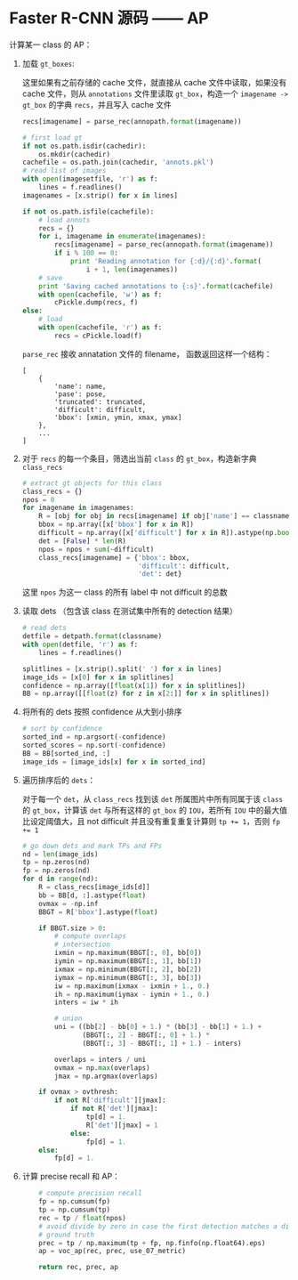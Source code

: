 # Faster R-CNN 源码 —— AP

计算某一 class 的 AP：

1. 加载 `gt_boxes`:

    这里如果有之前存储的 cache 文件，就直接从 cache 文件中读取，如果没有 cache 文件，则从 `annotations` 文件里读取 `gt_box`，构造一个 `imagename -> gt_box` 的字典 `recs`，并且写入 cache 文件

    ```python
    recs[imagename] = parse_rec(annopath.format(imagename))
    ```

    ```python
    # first load gt
    if not os.path.isdir(cachedir):
        os.mkdir(cachedir)
    cachefile = os.path.join(cachedir, 'annots.pkl')
    # read list of images
    with open(imagesetfile, 'r') as f:
        lines = f.readlines()
    imagenames = [x.strip() for x in lines]

    if not os.path.isfile(cachefile):
        # load annots
        recs = {}
        for i, imagename in enumerate(imagenames):
            recs[imagename] = parse_rec(annopath.format(imagename))
            if i % 100 == 0:
                print 'Reading annotation for {:d}/{:d}'.format(
                    i + 1, len(imagenames))
        # save
        print 'Saving cached annotations to {:s}'.format(cachefile)
        with open(cachefile, 'w') as f:
            cPickle.dump(recs, f)
    else:
        # load
        with open(cachefile, 'r') as f:
            recs = cPickle.load(f)
    ```

    `parse_rec` 接收 annatation 文件的 filename， 函数返回这样一个结构：

    ```
    [
        {
            'name': name,
            'pase': pose,
            'truncated': truncated,
            'difficult': difficult,
            'bbox': [xmin, ymin, xmax, ymax]
        },
        ...
    ]
    ```

2. 对于 `recs` 的每一个条目，筛选出当前 `class` 的 `gt_box`，构造新字典 `class_recs`

    ```python
    # extract gt objects for this class
    class_recs = {}
    npos = 0
    for imagename in imagenames:
        R = [obj for obj in recs[imagename] if obj['name'] == classname]
        bbox = np.array([x['bbox'] for x in R])
        difficult = np.array([x['difficult'] for x in R]).astype(np.bool)
        det = [False] * len(R)
        npos = npos + sum(~difficult)
        class_recs[imagename] = {'bbox': bbox,
                                 'difficult': difficult,
                                 'det': det}
    ```

    这里 `npos` 为这一 class 的所有 label 中 not difficult 的总数

3. 读取 dets （包含该 class 在测试集中所有的 detection 结果）

    ```python
    # read dets
    detfile = detpath.format(classname)
    with open(detfile, 'r') as f:
        lines = f.readlines()

    splitlines = [x.strip().split(' ') for x in lines]
    image_ids = [x[0] for x in splitlines]
    confidence = np.array([float(x[1]) for x in splitlines])
    BB = np.array([[float(z) for z in x[2:]] for x in splitlines])
    ```

4. 将所有的 dets 按照 confidence 从大到小排序

    ```python
    # sort by confidence
    sorted_ind = np.argsort(-confidence)
    sorted_scores = np.sort(-confidence)
    BB = BB[sorted_ind, :]
    image_ids = [image_ids[x] for x in sorted_ind]
    ```

5. 遍历排序后的 `dets`：

    对于每一个 `det`，从 `class_recs` 找到该 `det` 所属图片中所有同属于该 `class` 的 `gt_box`，计算该 `det` 与所有这样的 `gt_box` 的 `IOU`，若所有 `IOU` 中的最大值比设定阈值大，且 not difficult 并且没有重复重复计算则 `tp += 1`，否则 `fp += 1`

    ```python
    # go down dets and mark TPs and FPs
    nd = len(image_ids)
    tp = np.zeros(nd)
    fp = np.zeros(nd)
    for d in range(nd):
        R = class_recs[image_ids[d]]
        bb = BB[d, :].astype(float)
        ovmax = -np.inf
        BBGT = R['bbox'].astype(float)

        if BBGT.size > 0:
            # compute overlaps
            # intersection
            ixmin = np.maximum(BBGT[:, 0], bb[0])
            iymin = np.maximum(BBGT[:, 1], bb[1])
            ixmax = np.minimum(BBGT[:, 2], bb[2])
            iymax = np.minimum(BBGT[:, 3], bb[3])
            iw = np.maximum(ixmax - ixmin + 1., 0.)
            ih = np.maximum(iymax - iymin + 1., 0.)
            inters = iw * ih

            # union
            uni = ((bb[2] - bb[0] + 1.) * (bb[3] - bb[1] + 1.) +
                   (BBGT[:, 2] - BBGT[:, 0] + 1.) *
                   (BBGT[:, 3] - BBGT[:, 1] + 1.) - inters)

            overlaps = inters / uni
            ovmax = np.max(overlaps)
            jmax = np.argmax(overlaps)

        if ovmax > ovthresh:
            if not R['difficult'][jmax]:
                if not R['det'][jmax]:
                    tp[d] = 1.
                    R['det'][jmax] = 1
                else:
                    fp[d] = 1.
        else:
            fp[d] = 1.
    ```

6. 计算 precise recall 和 AP：

    ```python
        # compute precision recall
        fp = np.cumsum(fp)
        tp = np.cumsum(tp)
        rec = tp / float(npos)
        # avoid divide by zero in case the first detection matches a difficult
        # ground truth
        prec = tp / np.maximum(tp + fp, np.finfo(np.float64).eps)
        ap = voc_ap(rec, prec, use_07_metric)

        return rec, prec, ap
    ```
